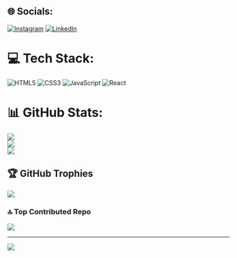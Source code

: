 
## 🌐 Socials:
[![Instagram](https://img.shields.io/badge/Instagram-%23E4405F.svg?logo=Instagram&logoColor=white)](https://instagram.com/https://www.instagram.com/walt_juni0r/) [![LinkedIn](https://img.shields.io/badge/LinkedIn-%230077B5.svg?logo=linkedin&logoColor=white)](https://linkedin.com/in/https://www.linkedin.com/in/waltjunior/) 

# 💻 Tech Stack:
![HTML5](https://img.shields.io/badge/html5-%23E34F26.svg?style=for-the-badge&logo=html5&logoColor=white) ![CSS3](https://img.shields.io/badge/css3-%231572B6.svg?style=for-the-badge&logo=css3&logoColor=white) ![JavaScript](https://img.shields.io/badge/javascript-%23323330.svg?style=for-the-badge&logo=javascript&logoColor=%23F7DF1E) ![React](https://img.shields.io/badge/react-%2320232a.svg?style=for-the-badge&logo=react&logoColor=%2361DAFB)
# 📊 GitHub Stats:
![](https://github-readme-stats.vercel.app/api?username=WalteJunior&theme=react&hide_border=false&include_all_commits=true&count_private=false)<br/>
![](https://github-readme-streak-stats.herokuapp.com/?user=WalteJunior&theme=react&hide_border=false)<br/>
![](https://github-readme-stats.vercel.app/api/top-langs/?username=WalteJunior&theme=react&hide_border=false&include_all_commits=true&count_private=false&layout=compact)

## 🏆 GitHub Trophies
![](https://github-profile-trophy.vercel.app/?username=WalteJunior&theme=radical&no-frame=false&no-bg=false&margin-w=4)

### 🔝 Top Contributed Repo
![](https://github-contributor-stats.vercel.app/api?username=WalteJunior&limit=5&theme=radical&combine_all_yearly_contributions=true)

---
[![](https://visitcount.itsvg.in/api?id=WalteJunior&icon=5&color=0)](https://visitcount.itsvg.in)

<!-- Proudly created with GPRM ( https://gprm.itsvg.in ) -->
